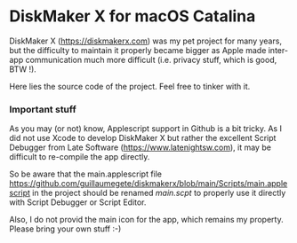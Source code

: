 # DiskMaker X for macOS Catalina

DiskMaker X (https://diskmakerx.com) was my pet project for many years, but the difficulty to maintain it properly became bigger as Apple made inter-app communication much more difficult (i.e. privacy stuff, which is good, BTW !).

Here lies the source code of the project. Feel free to tinker with it.


### Important stuff

As you may (or not) know, Applescript support in Github is a bit tricky. As I did not use Xcode to develop DiskMaker X but rather the excellent Script Debugger from Late Software (https://www.latenightsw.com), it may be difficult to re-compile the app directly. 

So be aware that the main.applescript file https://github.com/guillaumegete/diskmakerx/blob/main/Scripts/main.applescript in the project should be renamed _main.scpt_ to properly use it directly with Script Debugger or Script Editor. 

Also, I do not provid the main icon for the app, which remains my property. Please bring your own stuff :-)
